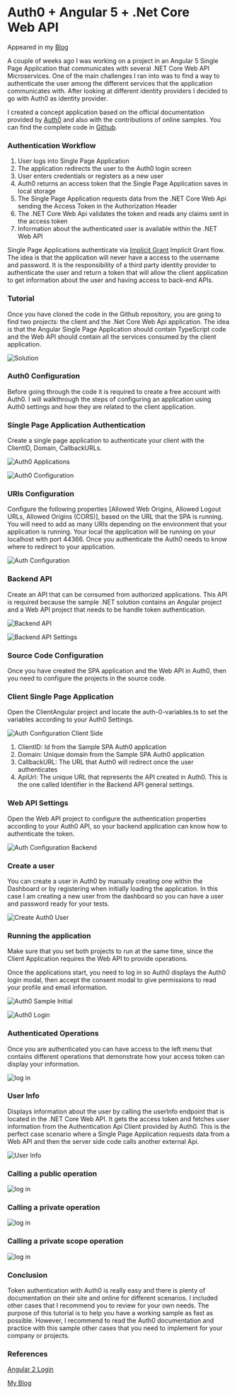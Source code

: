 # Auth0 + Angular 5 + .Net Core Web API
Appeared in my [Blog](https://medium.com/@andaro74/auth0-angular-5-net-core-web-api-fea1b10c8ef4)

A couple of weeks ago I was working on a project in an Angular 5 Single Page Application that communicates with several .NET Core Web API Microservices. One of the main challenges I ran into was to find a way to authenticate the user among the different services that the application communicates with. After looking at different identity providers I decided to go with Auth0 as identity provider.

I created a concept application based on the official documentation provided by [Auth0](https://auth0.com/) and also with the contributions of online samples. You can find the complete code in [Github](https://github.com/andaro74/Angular-5-Net-Core-Web-API-with-Auth0).

### Authentication Workflow

1. User logs into Single Page Application
2. The application redirects the user to the Auth0 login screen
3. User enters credentials or registers as a new user
4. Auth0 returns an access token that the Single Page Application saves in local storage
5. The Single Page Application requests data from the .NET Core Web Api sending the Access Token in the Authorization Header
6. The .NET Core Web Api validates the token and reads any claims sent in the access token
7. Information about the authenticated user is available within the .NET Web API

Single Page Applications authenticate via [Implicit Grant](https://auth0.com/docs/api-auth/tutorials/implicit-grant) Implicit Grant flow. The idea is that the application will never have a access to the username and password. It is the responsibility of a third party identity provider to authenticate the user and return a token that will allow the client application to get information about the user and having access to back-end APIs.

### Tutorial

Once you have cloned the code in the Github repository, you are going to find two projects: the client and the .Net Core Web Api application. The idea is that the Angular Single Page Application should contain TypeScript code and the Web API should contain all the services consumed by the client application.

![Solution](https://andarito.blob.core.windows.net/general/Solution.JPG)

### Auth0 Configuration

Before going through the code it is required to create a free account with Auth0. I will walkthrough the steps of configuring an application using Auth0 settings and how they are related to the client application.

### Single Page Application Authentication

Create a single page application to authenticate your client with the ClientID, Domain, CallbackURLs.

![Auth0 Applications](https://andarito.blob.core.windows.net/general/Auth0Application.JPG)

![Auth0 Configuration](https://andarito.blob.core.windows.net/general/Auth0ApplicationNameDomain.JPG)

### URIs Configuration

Configure the following properties [Allowed Web Origins, Allowed Logout URLs, Allowed Origins (CORS)], based on the URL that the SPA is running. You will need to add as many URIs depending on the environment that your application is running. Your local the application will be running on your localhost with port 44366. Once you authenticate the Auth0 needs to know where to redirect to your application.

![Auth Configuration](https://andarito.blob.core.windows.net/general/Callback.JPG)
 
### Backend API

Create an API that can be consumed from authorized applications. This API is required because the sample .NET solution contains an Angular project and a Web API project that needs to be handle token authentication.

![Backend API](https://andarito.blob.core.windows.net/general/Backend%20APIs.JPG)

![Backend API Settings](https://andarito.blob.core.windows.net/general/BackendAPIProperties.JPG)

### Source Code Configuration

Once you have created the SPA application and the Web API in Auth0, then you need to configure the projects in the source code.

### Client Single Page Application

Open the ClientAngular project and locate the auth-0-variables.ts to set the variables according to your Auth0 Settings.

![Auth Configuration Client Side](https://andarito.blob.core.windows.net/general/SinglePageApplicationConfiguaration.JPG)
 
1. ClientID: Id from the Sample SPA Auth0 application
2. Domain: Unique domain from the Sample SPA Auth0 application
3. CallbackURL: The URL that Auth0 will redirect once the user authenticates
4. ApiUrl: The unique URL that represents the API created in Auth0. This is the one called Identifier in the Backend API general settings.

### Web API Settings

Open the Web API project to configure the authentication properties according to your Auth0 API, so your backend application can know how to authenticate the token.

![Auth Configuration Backend](https://andarito.blob.core.windows.net/general/BackendAppSettings.JPG)

### Create a user

You can create a user in Auth0 by manually creating one within the Dashboard or by registering when initially loading the application. In this case I am creating a new user from the dashboard so you can have a user and password ready for your tests.

![Create Auth0 User](https://andarito.blob.core.windows.net/general/createuser.JPG)

### Running the application

Make sure that you set both projects to run at the same time, since the Client Application requires the Web API to provide operations.

Once the applications start, you need to log in so Auth0 displays the Auth0 login modal, then accept the consent modal to give permissions to read your profile and email information.

![Auth0 Sample Initial](https://andarito.blob.core.windows.net/general/ASPNETWEBAPIAUTH0INITIAL.JPG)

![Auth0 Login](https://andarito.blob.core.windows.net/general/InitialAuth.JPG)

### Authenticated Operations

Once you are authenticated you can have access to the left menu that contains different operations that demonstrate how your access token can display your information.

![log in](https://andarito.blob.core.windows.net/general/ASPNETWEBAPIAUTH0LOGEDIN.JPG)

### User Info

Displays information about the user by calling the userInfo endpoint that is located in the .NET Core Web API. It gets the access token and fetches user information from the Authentication Api Client provided by Auth0. This is the perfect case scenario where a Single Page Application requests data from a Web API and then the server side code calls another external Api.

![User Info](https://andarito.blob.core.windows.net/general/UserInfoHideout.JPG)

### Calling a public operation
![log in](https://andarito.blob.core.windows.net/general/ASPNETWEBAPIAUTH0PUBLICCALL.JPG)

### Calling a private operation
![log in](https://andarito.blob.core.windows.net/general/ASPNETWEBAPIAUTH0PRIVATECALL.JPG)

### Calling a private scope operation
![log in](https://andarito.blob.core.windows.net/general/ASPNETWEBAPIAUTH0PRIVATESCOPE.JPG)

### Conclusion

Token authentication with Auth0 is really easy and there is plenty of documentation on their site and online for different scenarios. I included other cases that I recommend you to review for your own needs. The purpose of this tutorial is to help you have a working sample as fast as possible. However, I recommend to read the Auth0 documentation and practice with this sample other cases that you need to implement for your company or projects.

### References

[Angular 2 Login](https://auth0.com/docs/quickstart/spa/angular2/01-login)

[My Blog](https://medium.com/@andaro74/auth0-angular-5-net-core-web-api-fea1b10c8ef4)
